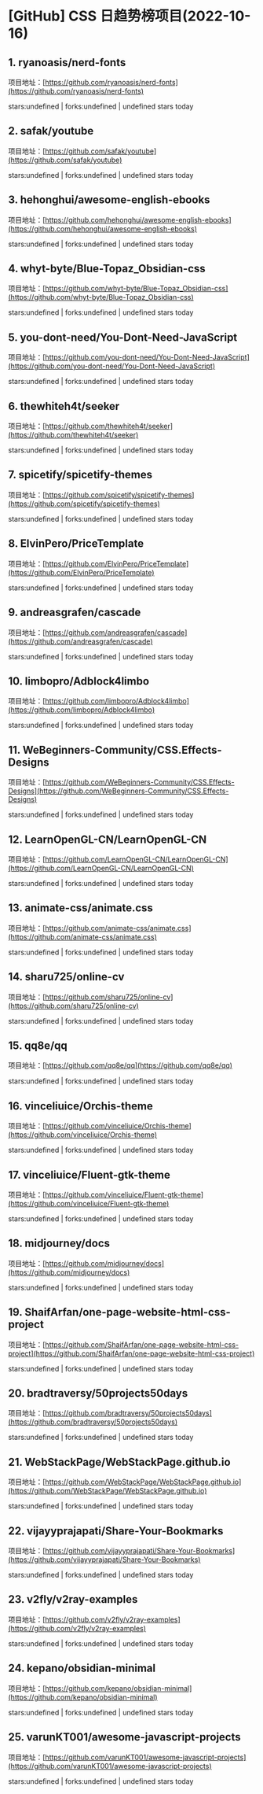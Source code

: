 # [GitHub] CSS 日趋势榜项目(2022-10-16)

## 1. ryanoasis/nerd-fonts 

项目地址：[https://github.com/ryanoasis/nerd-fonts](https://github.com/ryanoasis/nerd-fonts)

stars:undefined | forks:undefined | undefined stars today 



## 2. safak/youtube 

项目地址：[https://github.com/safak/youtube](https://github.com/safak/youtube)

stars:undefined | forks:undefined | undefined stars today 



## 3. hehonghui/awesome-english-ebooks 

项目地址：[https://github.com/hehonghui/awesome-english-ebooks](https://github.com/hehonghui/awesome-english-ebooks)

stars:undefined | forks:undefined | undefined stars today 



## 4. whyt-byte/Blue-Topaz_Obsidian-css 

项目地址：[https://github.com/whyt-byte/Blue-Topaz_Obsidian-css](https://github.com/whyt-byte/Blue-Topaz_Obsidian-css)

stars:undefined | forks:undefined | undefined stars today 



## 5. you-dont-need/You-Dont-Need-JavaScript 

项目地址：[https://github.com/you-dont-need/You-Dont-Need-JavaScript](https://github.com/you-dont-need/You-Dont-Need-JavaScript)

stars:undefined | forks:undefined | undefined stars today 



## 6. thewhiteh4t/seeker 

项目地址：[https://github.com/thewhiteh4t/seeker](https://github.com/thewhiteh4t/seeker)

stars:undefined | forks:undefined | undefined stars today 



## 7. spicetify/spicetify-themes 

项目地址：[https://github.com/spicetify/spicetify-themes](https://github.com/spicetify/spicetify-themes)

stars:undefined | forks:undefined | undefined stars today 



## 8. ElvinPero/PriceTemplate 

项目地址：[https://github.com/ElvinPero/PriceTemplate](https://github.com/ElvinPero/PriceTemplate)

stars:undefined | forks:undefined | undefined stars today 



## 9. andreasgrafen/cascade 

项目地址：[https://github.com/andreasgrafen/cascade](https://github.com/andreasgrafen/cascade)

stars:undefined | forks:undefined | undefined stars today 



## 10. limbopro/Adblock4limbo 

项目地址：[https://github.com/limbopro/Adblock4limbo](https://github.com/limbopro/Adblock4limbo)

stars:undefined | forks:undefined | undefined stars today 



## 11. WeBeginners-Community/CSS.Effects-Designs 

项目地址：[https://github.com/WeBeginners-Community/CSS.Effects-Designs](https://github.com/WeBeginners-Community/CSS.Effects-Designs)

stars:undefined | forks:undefined | undefined stars today 



## 12. LearnOpenGL-CN/LearnOpenGL-CN 

项目地址：[https://github.com/LearnOpenGL-CN/LearnOpenGL-CN](https://github.com/LearnOpenGL-CN/LearnOpenGL-CN)

stars:undefined | forks:undefined | undefined stars today 



## 13. animate-css/animate.css 

项目地址：[https://github.com/animate-css/animate.css](https://github.com/animate-css/animate.css)

stars:undefined | forks:undefined | undefined stars today 



## 14. sharu725/online-cv 

项目地址：[https://github.com/sharu725/online-cv](https://github.com/sharu725/online-cv)

stars:undefined | forks:undefined | undefined stars today 



## 15. qq8e/qq 

项目地址：[https://github.com/qq8e/qq](https://github.com/qq8e/qq)

stars:undefined | forks:undefined | undefined stars today 



## 16. vinceliuice/Orchis-theme 

项目地址：[https://github.com/vinceliuice/Orchis-theme](https://github.com/vinceliuice/Orchis-theme)

stars:undefined | forks:undefined | undefined stars today 



## 17. vinceliuice/Fluent-gtk-theme 

项目地址：[https://github.com/vinceliuice/Fluent-gtk-theme](https://github.com/vinceliuice/Fluent-gtk-theme)

stars:undefined | forks:undefined | undefined stars today 



## 18. midjourney/docs 

项目地址：[https://github.com/midjourney/docs](https://github.com/midjourney/docs)

stars:undefined | forks:undefined | undefined stars today 



## 19. ShaifArfan/one-page-website-html-css-project 

项目地址：[https://github.com/ShaifArfan/one-page-website-html-css-project](https://github.com/ShaifArfan/one-page-website-html-css-project)

stars:undefined | forks:undefined | undefined stars today 



## 20. bradtraversy/50projects50days 

项目地址：[https://github.com/bradtraversy/50projects50days](https://github.com/bradtraversy/50projects50days)

stars:undefined | forks:undefined | undefined stars today 



## 21. WebStackPage/WebStackPage.github.io 

项目地址：[https://github.com/WebStackPage/WebStackPage.github.io](https://github.com/WebStackPage/WebStackPage.github.io)

stars:undefined | forks:undefined | undefined stars today 



## 22. vijayyprajapati/Share-Your-Bookmarks 

项目地址：[https://github.com/vijayyprajapati/Share-Your-Bookmarks](https://github.com/vijayyprajapati/Share-Your-Bookmarks)

stars:undefined | forks:undefined | undefined stars today 



## 23. v2fly/v2ray-examples 

项目地址：[https://github.com/v2fly/v2ray-examples](https://github.com/v2fly/v2ray-examples)

stars:undefined | forks:undefined | undefined stars today 



## 24. kepano/obsidian-minimal 

项目地址：[https://github.com/kepano/obsidian-minimal](https://github.com/kepano/obsidian-minimal)

stars:undefined | forks:undefined | undefined stars today 



## 25. varunKT001/awesome-javascript-projects 

项目地址：[https://github.com/varunKT001/awesome-javascript-projects](https://github.com/varunKT001/awesome-javascript-projects)

stars:undefined | forks:undefined | undefined stars today 



